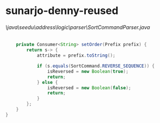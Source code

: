 # sunarjo-denny-reused
###### \java\seedu\address\logic\parser\SortCommandParser.java
``` java
    private Consumer<String> setOrder(Prefix prefix) {
        return s-> {
            attribute = prefix.toString();

            if (s.equals(SortCommand.REVERSE_SEQUENCE)) {
                isReversed = new Boolean(true);
                return;
            } else {
                isReversed = new Boolean(false);
                return;
            }
        };
    }
}
```
